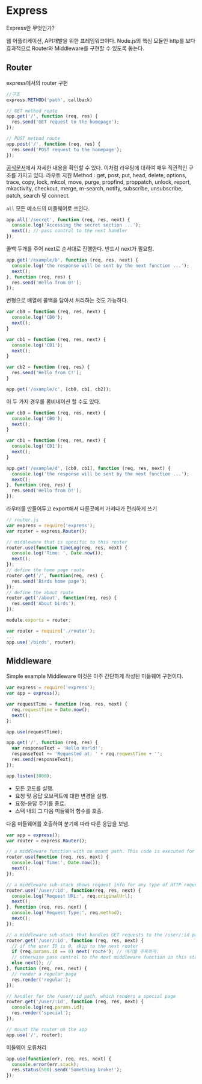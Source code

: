 # Express

Express란 무엇인가?

웹 어플리케이션, API개발을 위한 프레임워크이다.
Node.js의 핵심 모듈인 http를 보다 효과적으로 Router와 Middleware를 구현할 수 있도록 돕는다.

## Router

express에서의 router 구현

```js
//구조
express.METHOD('path', callback)

// GET method route
app.get('/', function (req, res) {
  res.send('GET request to the homepage');
});

// POST method route
app.post('/', function (req, res) {
  res.send('POST request to the homepage');
});
```
[공식문서](https://expressjs.com/ko/guide/routing.html)에서 자세한 내용을 확인할 수 있다.
이처럼 라우팅에 대하여 매우 직관적인 구조를 가지고 있다.
라우트 지원 Method : get, post, put, head, delete, options, trace, copy, lock, mkcol, move, purge, propfind, proppatch, unlock, report, mkactivity, checkout, merge, m-search, notify, subscribe, unsubscribe, patch, search 및 connect.

`all` 모든 메소드의 미들웨어로 쓰인다.

```js
app.all('/secret', function (req, res, next) {
  console.log('Accessing the secret section ...');
  next(); // pass control to the next handler
});
```

콜백 두개를 주어 next로 순서대로 진행한다. 반드시 next가 필요함.
```js
app.get('/example/b', function (req, res, next) {
  console.log('the response will be sent by the next function ...');
  next();
}, function (req, res) {
  res.send('Hello from B!');
});
```

변형으로 배열에 콜백을 담아서 처리하는 것도 가능하다.

```js
var cb0 = function (req, res, next) {
  console.log('CB0');
  next();
}

var cb1 = function (req, res, next) {
  console.log('CB1');
  next();
}

var cb2 = function (req, res) {
  res.send('Hello from C!');
}

app.get('/example/c', [cb0, cb1, cb2]);
```

이 두 가지 경우를 콤비네이션 할 수도 있다.

```js
var cb0 = function (req, res, next) {
  console.log('CB0');
  next();
}

var cb1 = function (req, res, next) {
  console.log('CB1');
  next();
}

app.get('/example/d', [cb0, cb1], function (req, res, next) {
  console.log('the response will be sent by the next function ...');
  next();
}, function (req, res) {
  res.send('Hello from D!');
});
```

라우터를 만들어두고 export해서 다른곳에서 가져다가 편리하게 쓰기

```js
// router.js
var express = require('express');
var router = express.Router();

// middleware that is specific to this router
router.use(function timeLog(req, res, next) {
  console.log('Time: ', Date.now());
  next();
});
// define the home page route
router.get('/', function(req, res) {
  res.send('Birds home page');
});
// define the about route
router.get('/about', function(req, res) {
  res.send('About birds');
});

module.exports = router;
```

```js
var router = require('./router');
...
app.use('/birds', router);
```


## Middleware

Simple example Middleware 이것은 아주 간단하게 작성된 미들웨어 구현이다.

```js
var express = require('express');
var app = express();

var requestTime = function (req, res, next) {
  req.requestTime = Date.now();
  next();
};

app.use(requestTime);

app.get('/', function (req, res) {
  var responseText = 'Hello World!';
  responseText += 'Requested at: ' + req.requestTime + '';
  res.send(responseText);
});

app.listen(3000);
```

- 모든 코드를 실행.
- 요청 및 응답 오브젝트에 대한 변경을 실행.
- 요청-응답 주기를 종료.
- 스택 내의 그 다음 미들웨어 함수를 호출.


다음 미들웨어를 호출하여 분기에 따라 다른 응답을 보냄.

```js
var app = express();
var router = express.Router();

// a middleware function with no mount path. This code is executed for every request to the router
router.use(function (req, res, next) {
  console.log('Time:', Date.now());
  next();
});

// a middleware sub-stack shows request info for any type of HTTP request to the /user/:id path
router.use('/user/:id', function(req, res, next) {
  console.log('Request URL:', req.originalUrl);
  next();
}, function (req, res, next) {
  console.log('Request Type:', req.method);
  next();
});

// a middleware sub-stack that handles GET requests to the /user/:id path
router.get('/user/:id', function (req, res, next) {
  // if the user ID is 0, skip to the next router
  if (req.params.id == 0) next('route'); // 여기를 주목하자.
  // otherwise pass control to the next middleware function in this stack
  else next(); //
}, function (req, res, next) {
  // render a regular page
  res.render('regular');
});

// handler for the /user/:id path, which renders a special page
router.get('/user/:id', function (req, res, next) {
  console.log(req.params.id);
  res.render('special');
});

// mount the router on the app
app.use('/', router);
```

미들웨어 오류처리
```js
app.use(function(err, req, res, next) {
  console.error(err.stack);
  res.status(500).send('Something broke!');
});
```
